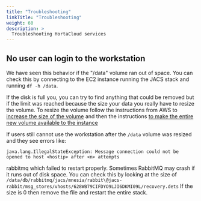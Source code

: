 ```yaml
---
title: "Troubleshooting"
linkTitle: "Troubleshooting"
weight: 60
description: >
  Troubleshooting HortaCloud services
---
```


## No user can login to the workstation

We have seen this behavior if the "/data" volume ran out of space. You can check this by connecting to the EC2 instance running the JACS stack and running `df -h /data`. 

If the disk is full you, you can try to find anything that could be removed but if the limit was reached because the size your data you really have to resize the volume. To resize the volume follow the instructions from AWS to [increase the size of the volume](https://docs.aws.amazon.com/AWSEC2/latest/UserGuide/requesting-ebs-volume-modifications.html) and then the instructions [to make the entire new volume available to the instance](https://docs.aws.amazon.com/AWSEC2/latest/UserGuide/recognize-expanded-volume-linux.html)

If users still cannot use the workstation after the `/data` volume was resized and they see errors like:
```
java.lang.IllegalStateException: Message connection could not be opened to host <hostip> after <n> attempts
```
rabbitmq which failed to restart properly. Sometimes RabbitMQ may crash if it runs out of disk space. You can check this by looking at the size of `/data/db/rabbitmq/jacs/mnesia/rabbit\@jacs-rabbit/msg_stores/vhosts/628WB79CIFDYO9LJI6DKMI09L/recovery.dets` If the size is 0 then remove the file and restart the entire stack.